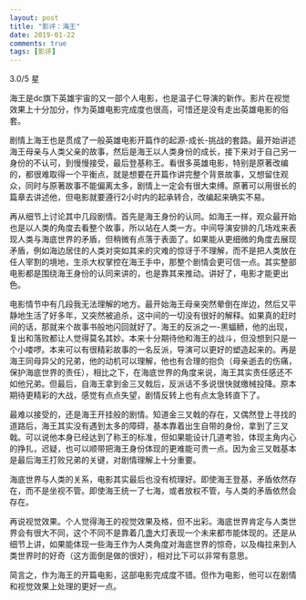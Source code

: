 ```yaml
---
layout: post
title: "影评：海王"
date: 2019-01-22
comments: true
tags: [影评]
---
```


<div class="post-teaser"> 3.0/5 星</div>
<!-- more -->

海王是dc旗下英雄宇宙的又一部个人电影，也是温子仁导演的新作。影片在视觉效果上十分加分，作为英雄电影完成度也很高，可惜还是没有走出英雄电影的俗套。

剧情上海王也是贯成了一般英雄电影开篇作的起源-成长-挑战的套路。最开始讲述海王母亲与人类父亲的故事，然后是海王以人类身份的成长，接下来对于自己另一身份的不认可，到慢慢接受，最后登基称王。看很多英雄电影，特别是原著改编的，都很难取得一个平衡点，就是想要在开篇作讲完整个背景故事，又想留住观众，同时与原著故事不能偏离太多，剧情上一定会有很大束缚。原著可以用很长的篇章去讲述他，但电影就要遵行2小时内的起承转合，改编起来确实不易。

再从细节上讨论其中几段剧情。首先是海王身份的认同。如海王一样，观众最开始也是以人类的角度去看整个故事，所以站在人类一方。中间导演安排的几场戏来表现人类与海底世界的矛盾，但稍微有点落于表面了。如果能从更细微的角度去展现矛盾，例如海边居住的人类对突如其来的灾难的惊讶于不理解，而不是把人类放在任人宰割的境地，生杀大权掌控在海王手中，那整个剧情会更可信一点。其实整部电影都是围绕海王身份的认同来讲的，也是靠其来推动。讲好了，电影才能更出色。

电影情节中有几段我无法理解的地方。最开始海王母亲突然晕倒在岸边，然后又平静地生活了好多年，又突然被追杀，这中间的一切没有很好的解释。如果真的赶时间的话，那就来个故事书般地闪回就好了。海王的反派之一-黑蝠鲼，他的出现，复出和落败都让人觉得莫名其妙。本来十分期待他和海王的战斗，但没想到只是一个小喽啰。本来可以有很精彩故事的一名反派，导演可以更好的塑造起来的。再是海王同母异父的兄弟，他的动机可以理解，他也有合理的抱负（母亲逝去的伤痛，保护海底世界的责任），相比之下，在海底世界的角度来说，海王其实责任感还不如他兄弟。但最后，自海王拿到金三叉戟后，反派话不多说很快就缴械投降。原本期待更精彩的大战，感觉有点点失望，剧情反转上也有点太急转直下了。

最难以接受的，还是海王开挂般的剧情。知道金三叉戟的存在，又偶然登上寻找的道路后，海王其实没有遇到太多的障碍，基本靠着出生自带的身份，拿到了三叉戟。可以说他本身已经达到了称王的标准，但如果能设计几道考验，体现主角内心的挣扎，迟疑，也可以顺带把海王身份体现的更难能可贵一点。因为金三叉戟基本是最后海王打败兄弟的关键，对剧情理解上十分重要。

海底世界与人类的关系，电影其实最后也没有梳理好。即使海王登基，矛盾依然存在，而不是坐视不管。即使海王统一了七海，或者放权不管，与人类的矛盾依然会存在。

再说视觉效果。个人觉得海王的视觉效果及格，但不出彩。海底世界肯定与人类世界会有很大不同，这个不同不是靠着几盏大灯表现一个未来都市能体现的。还是从细节上讲，如果能体现一些海王作为人类角度对海底世界的惊奇，以及梅拉来到人类世界时的好奇（这方面倒是做的很好），相对比下可以非常有意思。

简言之，作为海王的开篇电影，这部电影完成度不错。但作为电影，他可以在剧情和视觉效果上处理的更好一点。